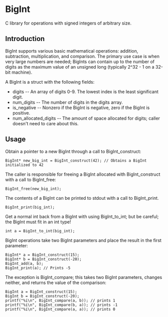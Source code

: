 # BigInt

C library for operations with signed integers of arbitrary size.

## Introduction

BigInt supports various basic mathematical operations: addition, subtraction, multiplication, and comparison.  The primary use case is when very large numbers are needed; BigInts can contain up to the number of digits as the maximum value of an unsigned long (typically 2^32 - 1 on a 32-bit machine).

A BigInt is a struct with the following fields:
* digits -- An array of digits 0-9.  The lowest index is the least significant digit.
* num_digits -- The number of digits in the digits array.
* is_negative -- Nonzero if the BigInt is negative, zero if the BigInt is positive.
* num_allocated_digits -- The amount of space allocated for digits; caller doesn't need to care about this.

## Usage

Obtain a pointer to a new BigInt through a call to BigInt_construct:
```
BigInt* new_big_int = BigInt_construct(42); // Obtains a BigInt initialized to 42
```

The caller is responsible for freeing a BigInt allocated with BigInt_construct with a call to BigInt_free:
```
BigInt_free(new_big_int);
```

The contents of a BigInt can be printed to stdout with a call to BigInt_print.
```
BigInt_print(big_int);
```

Get a normal int back from a BigInt with using BigInt_to_int; but be careful; the BigInt must fit in an int type!
```
int a = BigInt_to_int(big_int);
```

BigInt operations take two BigInt parameters and place the result in the first parameter:
```
BigInt* a = BigInt_construct(15);
BigInt* b = BigInt_construct(-20);
BigInt_add(a, b);
BigInt_print(a); // Prints -5
```

The exception is BigInt_compare; this takes two BigInt parameters, changes neither, and returns the value of the comparison:
```
BigInt a = BigInt_construct(15);
BigInt b = BigInt_construct(-20);
printf("%i\n", BigInt_compare(a, b)); // prints 1
printf("%i\n", BigInt_compare(b, a)); // prints -1
printf("%i\n", BigInt_compare(a, a)); // prints 0
```
